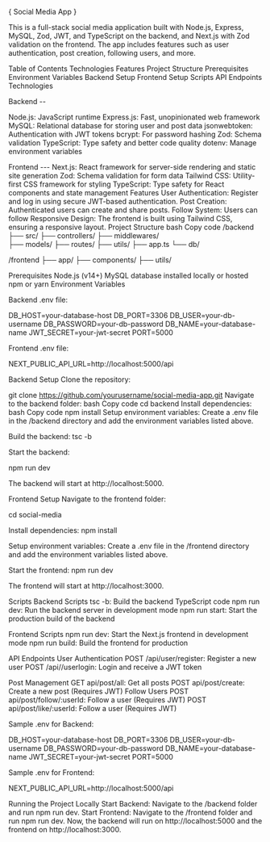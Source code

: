 { Social Media App }

This is a full-stack social media application built with Node.js, Express, MySQL, Zod, JWT, and TypeScript on the backend, and Next.js with Zod validation on the frontend. The app includes features such as user authentication, post creation, following users, and more.

Table of Contents
Technologies
Features
Project Structure
Prerequisites
Environment Variables
Backend Setup
Frontend Setup
Scripts
API Endpoints
Technologies


Backend -- 

Node.js: JavaScript runtime
Express.js: Fast, unopinionated web framework
MySQL: Relational database for storing user and post data
jsonwebtoken: Authentication with JWT tokens
bcrypt: For password hashing
Zod: Schema validation
TypeScript: Type safety and better code quality
dotenv: Manage environment variables


Frontend --- 
Next.js: React framework for server-side rendering and static site generation
Zod: Schema validation for form data
Tailwind CSS: Utility-first CSS framework for styling
TypeScript: Type safety for React components and state management
Features
User Authentication: Register and log in using secure JWT-based authentication.
Post Creation: Authenticated users can create and share posts.
Follow System: Users can follow 
Responsive Design: The frontend is built using Tailwind CSS, ensuring a responsive layout.
Project Structure
bash
Copy code
/backend
  ├── src/
      ├── controllers/
      ├── middlewares/  
      ├── models/
      ├── routes/
      ├── utils/
      ├── app.ts
      └── db/

/frontend
  ├── app/
  ├── components/
  ├── utils/

Prerequisites
Node.js (v14+)
MySQL database installed locally or hosted
npm or yarn
Environment Variables

Backend .env file:

DB_HOST=your-database-host
DB_PORT=3306
DB_USER=your-db-username
DB_PASSWORD=your-db-password
DB_NAME=your-database-name
JWT_SECRET=your-jwt-secret
PORT=5000


Frontend .env file:

NEXT_PUBLIC_API_URL=http://localhost:5000/api


Backend Setup
Clone the repository:

git clone https://github.com/yourusername/social-media-app.git
Navigate to the backend folder:
bash
Copy code
cd backend
Install dependencies:
bash
Copy code
npm install
Setup environment variables:
Create a .env file in the /backend directory and add the environment variables listed above.

Build the backend:
 tsc -b

Start the backend:

npm run dev

The backend will start at http://localhost:5000.

Frontend Setup
Navigate to the frontend folder:

cd social-media

Install dependencies:
npm install

Setup environment variables:
Create a .env file in the /frontend directory and add the environment variables listed above.

Start the frontend:
npm run dev

The frontend will start at http://localhost:3000.

Scripts
Backend Scripts
 tsc -b: Build the backend TypeScript code
npm run dev: Run the backend server in development mode
npm run start: Start the production build of the backend


Frontend Scripts
npm run dev: Start the Next.js frontend in development mode
npm run build: Build the frontend for production

API Endpoints
User Authentication
POST /api/user/register: Register a new user
POST /api//userlogin: Login and receive a JWT token

Post Management
GET api/post/all: Get all posts
POST api/post/create: Create a new post (Requires JWT)
Follow Users
POST api/post/follow/:userId: Follow a user (Requires JWT)
POST api/post/like/:userId: Follow a user (Requires JWT)

Sample .env for Backend:

DB_HOST=your-database-host
DB_PORT=3306
DB_USER=your-db-username
DB_PASSWORD=your-db-password
DB_NAME=your-database-name
JWT_SECRET=your-jwt-secret
PORT=5000

Sample .env for Frontend:

NEXT_PUBLIC_API_URL=http://localhost:5000/api

Running the Project Locally
Start Backend: Navigate to the /backend folder and run npm run dev.
Start Frontend: Navigate to the /frontend folder and run npm run dev.
Now, the backend will run on http://localhost:5000 and the frontend on http://localhost:3000.